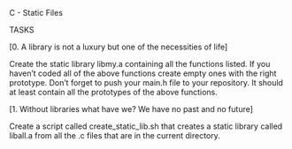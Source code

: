 C - Static Files

TASKS

[0. A library is not a luxury but one of the necessities of life]

Create the static library libmy.a containing all the functions listed.
If you haven’t coded all of the above functions create empty ones with the right prototype.
Don’t forget to push your main.h file to your repository. It should at least contain all the prototypes of the above functions.

[1. Without libraries what have we? We have no past and no future]

Create a script called create_static_lib.sh that creates a static library called liball.a from all the .c files that are in the current directory.

